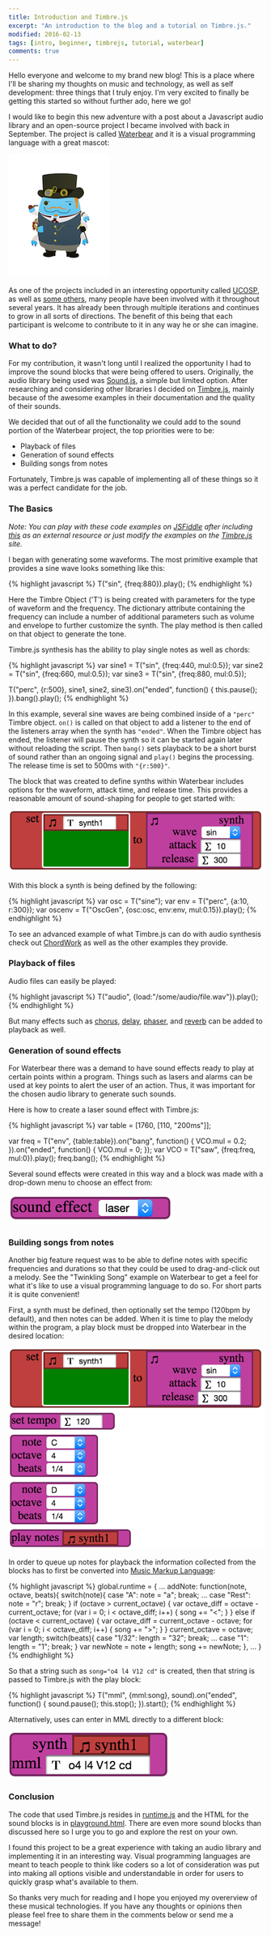 ```yaml
---
title: Introduction and Timbre.js
excerpt: "An introduction to the blog and a tutorial on Timbre.js."
modified: 2016-02-13
tags: [intro, beginner, timbrejs, tutorial, waterbear]
comments: true
---
```

Hello everyone and welcome to my brand new blog! This is a place where I'll be sharing my thoughts on music and technology, as well as self development: three things that I truly enjoy. I'm very excited to finally be getting this started so without further ado, here we go!

I would like to begin this new adventure with a post about a Javascript audio library and an open-source project I became involved with back in September. The project is called [Waterbear](http://waterbearlang.com/) and it is a visual programming language with a great mascot:

![Waterbear Mascot](../images/mascot-steampunk.jpg)

As one of the projects included in an interesting opportunity called [UCOSP](http://ucosp.ca/), as well as [some others](https://github.com/waterbearlang/waterbear/wiki/Contributors-and-Acknowledgements), many people have been involved with it throughout several years. It has already been through multiple iterations and continues to grow in all sorts of directions. The benefit of this being that each participant is welcome to contribute to it in any way he or she can imagine.

### What to do?

For my contribution, it wasn't long until I realized the opportunity I had to improve the sound blocks that were being offered to users. Originally, the audio library being used was [Sound.js](http://createjs.com/soundjs), a simple but limited option. After researching and considering other libraries I decided on [Timbre.js](https://mohayonao.github.io/timbre.js/), mainly because of the awesome examples in their documentation and the quality of their sounds.

We decided that out of all the functionality we could add to the sound portion of the Waterbear project, the top priorities were to be:

- Playback of files
- Generation of sound effects
- Building songs from notes

Fortunately, Timbre.js was capable of implementing all of these things so it was a perfect candidate for the job.

### The Basics

*Note: You can play with these code examples on [JSFiddle](https://jsfiddle.net/) after including [this](https://mohayonao.github.io/timbre.js/timbre.js) as an external resource or just modify the examples on the [Timbre.js](https://mohayonao.github.io/timbre.js/) site.*

I began with generating some waveforms. The most primitive example that provides a sine wave looks something like this:

{% highlight javascript %}
T("sin", {freq:880}).play();
{% endhighlight %}

Here the Timbre Object ('T') is being created with parameters for the type of waveform and the frequency. The dictionary attribute containing the frequency can include a number of additional parameters such as volume and envelope to further customize the synth. The play method is then called on that object to generate the tone.

Timbre.js synthesis has the ability to play single notes as well as chords:

{% highlight javascript %}
var sine1 = T("sin", {freq:440, mul:0.5});
var sine2 = T("sin", {freq:660, mul:0.5});
var sine3 = T("sin", {freq:880, mul:0.5});

T("perc", {r:500}, sine1, sine2, sine3).on("ended", function() {
  this.pause();
}).bang().play();
{% endhighlight %}

In this example, several sine waves are being combined inside of a `"perc"` Timbre object. `on()` is called on that object to add a listener to the end of the listeners array when the synth has `"ended"`. When the Timbre object has ended, the listener will pause the synth so it can be started again later without reloading the script. Then `bang()` sets playback to be a short burst of sound rather than an ongoing signal and `play()` begins the processing. The release time is set to 500ms with `"{r:500}"`.

The block that was created to define synths within Waterbear includes options for the waveform, attack time, and release time. This provides a reasonable amount of sound-shaping for people to get started with:

![Synth block](../images/synth_def.png)

With this block a synth is being defined by the following:

{% highlight javascript %}
var osc = T("sine");
var env = T("perc", {a:10, r:300});
var oscenv = T("OscGen", {osc:osc, env:env, mul:0.15}).play();
{% endhighlight %}

To see an advanced example of what Timbre.js can do with audio synthesis check out [ChordWork](https://mohayonao.github.io/timbre.js/chord.html) as well as the other examples they provide.

### Playback of files

Audio files can easily be played:

{% highlight javascript %}
T("audio", {load:"/some/audio/file.wav"}).play();
{% endhighlight %}

But many effects such as [chorus](https://mohayonao.github.io/timbre.js/chorus.html), [delay](https://mohayonao.github.io/timbre.js/delay.html), [phaser](https://mohayonao.github.io/timbre.js/phaser.html), and [reverb](https://mohayonao.github.io/timbre.js/reverb.html) can be added to playback as well.

### Generation of sound effects

For Waterbear there was a demand to have sound effects ready to play at certain points within a program. Things such as lasers and alarms can be used at key points to alert the user of an action. Thus, it was important for the chosen audio library to generate such sounds.

Here is how to create a laser sound effect with Timbre.js:

{% highlight javascript %}
var table = [1760, [110, "200ms"]];

var freq = T("env", {table:table}).on("bang", function() {
    VCO.mul = 0.2;
}).on("ended", function() {
    VCO.mul = 0;
});
var VCO = T("saw", {freq:freq, mul:0}).play();
freq.bang();
{% endhighlight %}

Several sound effects were created in this way and a block was made with a drop-down menu to choose an effect from:

![Sound effect block](../images/sound_effect_block.png)

### Building songs from notes

Another big feature request was to be able to define notes with specific frequencies and durations so that they could be used to drag-and-click out a melody. See the "Twinkling Song" example on Waterbear to get a feel for what it's like to use a visual programming language to do so. For short parts it is quite convenient!

First, a synth must be defined, then optionally set the tempo (120bpm by default), and then notes can be added. When it is time to play the melody within the program, a play block must be dropped into Waterbear in the desired location:

![Sound notes example](../images/sound_notes.png)

In order to queue up notes for playback the information collected from the blocks has to first be converted into [Music Markup Language](http://www.musicmarkup.info/):

{% highlight javascript %}
global.runtime = {
	...
	addNote: function(note, octave, beats){
	    switch(note){
	        case "A":
	            note = "a";
	            break;
	        ...
	        case "Rest":
	            note = "r";
	            break;
	    }
	    if (octave > current_octave) {
	        var octave_diff = octave - current_octave;
	        for (var i = 0; i < octave_diff; i++) {
	            song += "<";
	        }
	    }
	    else if (octave < current_octave) {
	        var octave_diff = current_octave - octave;
	        for (var i = 0; i < octave_diff; i++) {
	            song += ">";
	        }
	    }
	    current_octave = octave;
	    var length;
	    switch(beats){
	        case "1/32":
	            length = "32";
	            break;
	        ...
	        case "1":
	            length = "1";
	            break;
	    }
	    var newNote = note + length;
	    song += newNote;
	},
	...
}
{% endhighlight %}

So that a string such as `song="o4 l4 V12 cd"` is created, then that string is passed to Timbre.js with the play block:

{% highlight javascript %}
T("mml", {mml:song}, sound).on("ended", function() {
    sound.pause();
    this.stop();
}).start();
{% endhighlight %}

Alternatively, uses can enter in MML directly to a different block:

![MML block example](../images/mml_block_example.png)

### Conclusion

The code that used Timbre.js resides in [runtime.js](https://github.com/waterbearlang/waterbear/blob/master/js/runtime.js#L999) and the HTML for the sound blocks is in [playground.html](https://github.com/waterbearlang/waterbear/blob/master/playground.html#L225). There are even more sound blocks than discussed here so I urge you to go and explore the rest on your own.

I found this project to be a great experience with taking an audio library and implementing it in an interesting way. Visual programming languages are meant to teach people to think like coders so a lot of consideration was put into making all options visible and understandable in order for users to quickly grasp what's available to them.

So thanks very much for reading and I hope you enjoyed my overerview of these musical technologies. If you have any thoughts or opinions then please feel free to share them in the comments below or send me a message!
